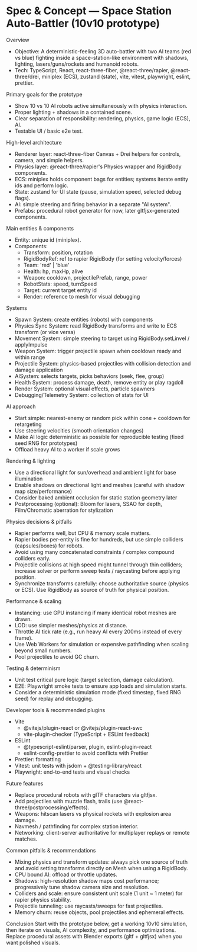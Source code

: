 # Spec & Concept — Space Station Auto-Battler (10v10 prototype)

Overview
- Objective: A deterministic-feeling 3D auto-battler with two AI teams (red vs blue) fighting inside a space-station-like environment with shadows, lighting, lasers/guns/rockets and humanoid robots.
- Tech: TypeScript, React, react-three-fiber, @react-three/rapier, @react-three/drei, miniplex (ECS), zustand (state), vite, vitest, playwright, eslint, prettier.

Primary goals for the prototype
- Show 10 vs 10 AI robots active simultaneously with physics interaction.
- Proper lighting + shadows in a contained scene.
- Clear separation of responsibility: rendering, physics, game logic (ECS), AI.
- Testable UI / basic e2e test.

High-level architecture
- Renderer layer: react-three-fiber Canvas + Drei helpers for controls, camera, and simple helpers.
- Physics layer: @react-three/rapier's Physics wrapper and RigidBody components.
- ECS: miniplex holds component bags for entities; systems iterate entity ids and perform logic.
- State: zustand for UI state (pause, simulation speed, selected debug flags).
- AI: simple steering and firing behavior in a separate "AI system".
- Prefabs: procedural robot generator for now, later gltfjsx-generated components.

Main entities & components
- Entity: unique id (miniplex).
- Components:
  - Transform: position, rotation
  - RigidBodyRef: ref to rapier RigidBody (for setting velocity/forces)
  - Team: 'red' | 'blue'
  - Health: hp, maxHp, alive
  - Weapon: cooldown, projectilePrefab, range, power
  - RobotStats: speed, turnSpeed
  - Target: current target entity id
  - Render: reference to mesh for visual debugging

Systems
- Spawn System: create entities (robots) with components
- Physics Sync System: read RigidBody transforms and write to ECS transform (or vice versa)
- Movement System: simple steering to target using RigidBody.setLinvel / applyImpulse
- Weapon System: trigger projectile spawn when cooldown ready and within range
- Projectile System: physics-based projectiles with collision detection and damage application
- AISystem: selects targets, picks behaviors (seek, flee, group)
- Health System: process damage, death, remove entity or play ragdoll
- Render System: optional visual effects, particle spawners
- Debugging/Telemetry System: collection of stats for UI

AI approach
- Start simple: nearest-enemy or random pick within cone + cooldown for retargeting
- Use steering velocities (smooth orientation changes)
- Make AI logic deterministic as possible for reproducible testing (fixed seed RNG for prototypes)
- Offload heavy AI to a worker if scale grows

Rendering & lighting
- Use a directional light for sun/overhead and ambient light for base illumination
- Enable shadows on directional light and meshes (careful with shadow map size/performance)
- Consider baked ambient occlusion for static station geometry later
- Postprocessing (optional): Bloom for lasers, SSAO for depth, Film/Chromatic aberration for stylization

Physics decisions & pitfalls
- Rapier performs well, but CPU & memory scale matters.
- Rapier bodies per-entity is fine for hundreds, but use simple colliders (capsules/boxes) for robots.
- Avoid using many concatenated constraints / complex compound colliders early.
- Projectile collisions at high speed might tunnel through thin colliders; increase solver or perform sweep tests / raycasting before applying position.
- Synchronize transforms carefully: choose authoritative source (physics or ECS). Use RigidBody as source of truth for physical position.

Performance & scaling
- Instancing: use GPU instancing if many identical robot meshes are drawn.
- LOD: use simpler meshes/physics at distance.
- Throttle AI tick rate (e.g., run heavy AI every 200ms instead of every frame).
- Use Web Workers for simulation or expensive pathfinding when scaling beyond small numbers.
- Pool projectiles to avoid GC churn.

Testing & determinism
- Unit test critical pure logic (target selection, damage calculation).
- E2E: Playwright smoke tests to ensure app loads and simulation starts.
- Consider a deterministic simulation mode (fixed timestep, fixed RNG seed) for replay and debugging.

Developer tools & recommended plugins
- Vite
  - @vitejs/plugin-react or @vitejs/plugin-react-swc
  - vite-plugin-checker (TypeScript + ESLint feedback)
- ESLint
  - @typescript-eslint/parser, plugin, eslint-plugin-react
  - eslint-config-prettier to avoid conflicts with Prettier
- Prettier: formatting
- Vitest: unit tests with jsdom + @testing-library/react
- Playwright: end-to-end tests and visual checks

Future features
- Replace procedural robots with glTF characters via gltfjsx.
- Add projectiles with muzzle flash, trails (use @react-three/postprocessing/effects).
- Weapons: hitscan lasers vs physical rockets with explosion area damage.
- Navmesh / pathfinding for complex station interior.
- Networking: client-server authoritative for multiplayer replays or remote matches.

Common pitfalls & recommendations
- Mixing physics and transform updates: always pick one source of truth and avoid setting transforms directly on Mesh when using a RigidBody.
- CPU bound AI: offload or throttle updates.
- Shadows: high-resolution shadow maps cost performance; progressively tune shadow camera size and resolution.
- Colliders and scale: ensure consistent unit scale (1 unit ~ 1 meter) for rapier physics stability.
- Projectile tunneling: use raycasts/sweeps for fast projectiles.
- Memory churn: reuse objects, pool projectiles and ephemeral effects.

Conclusion
Start with the prototype below, get a working 10v10 simulation, then iterate on visuals, AI complexity, and performance optimizations. Replace procedural assets with Blender exports (gltf + gltfjsx) when you want polished visuals.